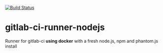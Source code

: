 [![Build Status](https://travis-ci.org/brownman/gitlab-ci-runner-nodejs.svg?branch=master)](https://travis-ci.org/brownman/gitlab-ci-runner-nodejs)

gitlab-ci-runner-nodejs
=======================

Runner for gitlab-ci **using docker** with a fresh node.js, npm and phantom.js install
